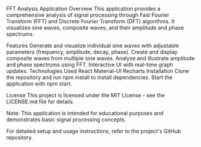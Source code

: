 FFT Analysis Application
Overview
This application provides a comprehensive analysis of signal processing through Fast Fourier Transform (FFT) and Discrete Fourier Transform (DFT) algorithms. It visualizes sine waves, composite waves, and their amplitude and phase spectrums.

Features
Generate and visualize individual sine waves with adjustable parameters (frequency, amplitude, decay, phase).
Create and display composite waves from multiple sine waves.
Analyze and illustrate amplitude and phase spectrums using FFT.
Interactive UI with real-time graph updates.
Technologies Used
React
Material-UI
Recharts
Installation
Clone the repository and run npm install to install dependencies. Start the application with npm start.

License
This project is licensed under the MIT License - see the LICENSE.md file for details.

Note: This application is intended for educational purposes and demonstrates basic signal processing concepts.

For detailed setup and usage instructions, refer to the project's GitHub repository.
